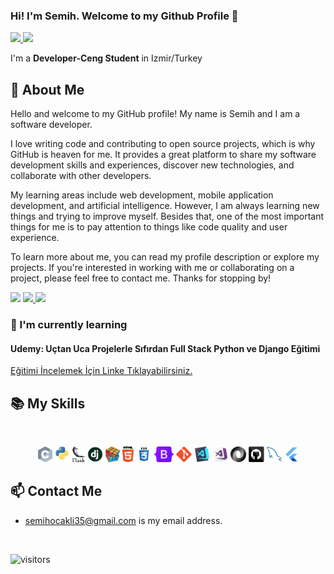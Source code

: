 ### Hi! I'm Semih. Welcome to my Github Profile 👋


<a href="https://github.com/Semihocakli">
  <img height="150" src="https://github-readme-stats.vercel.app/api?username=Semihocakli&show_icons=true&theme=dark&include_all_commits=true&count_private=true"/>
  <img height="150" src="https://github-readme-stats.vercel.app/api/top-langs/?username=Semihocakli&theme=dark"/>
</a>


I'm a **Developer-Ceng Student** in Izmir/Turkey


## 📖 About Me

Hello and welcome to my GitHub profile! My name is Semih and I am a software developer.

I love writing code and contributing to open source projects, which is why GitHub is heaven for me. It provides a great platform to share my software development skills and experiences, discover new technologies, and collaborate with other developers.

My learning areas include web development, mobile application development, and artificial intelligence. However, I am always learning new things and trying to improve myself. Besides that, one of the most important things for me is to pay attention to things like code quality and user experience.

To learn more about me, you can read my profile description or explore my projects. If you're interested in working with me or collaborating on a project, please feel free to contact me. Thanks for stopping by!
<p>
  
<a href="https://www.linkedin.com/in/ocaklisemih/"><img src="https://img.shields.io/badge/Linkedin-%23303036?logo=linkedin&color=%23303036&style=flat-square"></a>
<a href="https://medium.com/@semihocakli">
<img src="https://img.shields.io/badge/Medium-%23303036?logo=medium&color=%23303036&style=flat-square">
</a>
<a href="https://www.kaggle.com/semihocakli"><img src="https://img.shields.io/badge/Kaggle-%23303036?logo=kaggle&color=%23303036&style=flat-square"></a>
</p>

### 🌱  I'm currently learning 
#### Udemy: Uçtan Uca Projelerle Sıfırdan Full Stack Python ve Django Eğitimi
[Eğitimi İncelemek İçin Linke Tıklayabilirsiniz.](http://lnk.ktlzr.co/gtrpdj)

## 📚 My Skills

<br>
<p align="center">
    <code><img title="C" height="25" src="https://raw.githubusercontent.com/Semihocakli/semihocakli/main/images/c.svg"></code>
    <code><img title="Python" height="25" src="https://raw.githubusercontent.com/Semihocakli/semihocakli/main/images/python-original.svg"></code>
    <code><img title="Flask" height="25" src="https://raw.githubusercontent.com/Semihocakli/semihocakli/main/images/flask-logo-44C507ABB7-seeklogo.com.png"></code>
    <code><img title="Django" height="25" src="https://raw.githubusercontent.com/Semihocakli/semihocakli/main/images/django-icon-0.jpg"></code>
    <code><img title="Problem Solving" height="25" src="https://raw.githubusercontent.com/Semihocakli/semihocakli/main/images/problemSolving.png"></code>
    <code><img title="HTML5" height="25" src="https://raw.githubusercontent.com/Semihocakli/semihocakli/main/images/html5.svg"></code>
    <code><img title="CSS" height="25" src="https://raw.githubusercontent.com/Semihocakli/semihocakli/main/images/css.svg"></code>
    <code><img title="BootStrap" height="25" src="https://raw.githubusercontent.com/Semihocakli/semihocakli/main/images/Bootstrap_logo.svg.png"></code>
    <code><img title="Git" height="25" src="https://raw.githubusercontent.com/Semihocakli/semihocakli/main/images/git-original.svg"></code>
    <code><img title="Visual Studio Code" height="25" src="https://raw.githubusercontent.com/Semihocakli/semihocakli/main/images/vscode.png"></code>
    <code><img title="Microsoft Visual Studio" height="25" src="https://raw.githubusercontent.com/Semihocakli/semihocakli/main/images/visualstudio.png"></code>
    <code><img title="JSON" height="25" src="https://raw.githubusercontent.com/Semihocakli/semihocakli/main/images/json.svg"></code>
    <code><img title="GitHub" height="25" src="https://raw.githubusercontent.com/Semihocakli/semihocakli/main/images/github.svg"></code>
    <code><img title="MySQL" height="25" src="https://raw.githubusercontent.com/Semihocakli/semihocakli/main/images/mysql.svg"></code>
    <code><img title="Flutter" height="25" src="https://raw.githubusercontent.com/Semihocakli/semihocakli/main/images/fluuter.svg.png"></code>
  </p>

## 📫 Contact Me
- semihocakli35@gmail.com is my email address. 


<br>

![visitors](https://img.shields.io/badge/dynamic/json?color=informational&label=visitor%20count&query=value&url=https://api.countapi.xyz/hit/Semihocakli.Semihocakli/readme)
